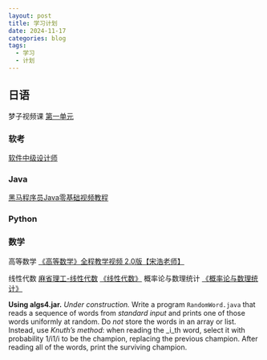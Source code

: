 ```yaml
---
layout: post
title: 学习计划
date: 2024-11-17
categories: blog
tags:
  - 学习
  - 计划
---
```

## 日语

梦子视频课
[第一单元](<file:///D:\BaiduNetdiskDownload\mz\上册(1)\2第一单元>)

### 软考
[软件中级设计师](https://www.bilibili.com/video/BV13U4y1E7oA/?spm_id_from=333.337.search-card.all.click&vd_source=bb73cb5f42e7454c3d029ed7614e8428)

### Java
[黑马程序员Java零基础视频教程](https://www.bilibili.com/video/BV17F411T7Ao/?p=52&spm_id_from=333.880.my_history.page.click&vd_source=bb73cb5f42e7454c3d029ed7614e8428)

### Python



### 数学

高等数学
[《高等数学》全程教学视频 2.0版【宋浩老师】](https://www.bilibili.com/video/BV1CAxaeHEeH/?spm_id_from=333.337.search-card.all.click&vd_source=bb73cb5f42e7454c3d029ed7614e8428)

线性代数
[麻省理工-线性代数](https://www.bilibili.com/video/BV1q6mtYKEnF/?spm_id_from=333.337.search-card.all.click&vd_source=bb73cb5f42e7454c3d029ed7614e8428)
[《线性代数》](https://www.bilibili.com/video/BV1aW411Q7x1/?spm_id_from=333.337.search-card.all.click&vd_source=bb73cb5f42e7454c3d029ed7614e8428)
概率论与数理统计
[《概率论与数理统计》](https://www.bilibili.com/video/BV1ot411y7mU/?spm_id_from=333.337.search-card.all.click&vd_source=bb73cb5f42e7454c3d029ed7614e8428)

**Using algs4.jar.** _Under construction._ Write a program `RandomWord.java` that reads a sequence of words from _standard input_ and prints one of those words uniformly at random. Do _not_ store the words in an array or list. Instead, use _Knuth’s method_: when reading the _i_th word, select it with probability 1/i1/i to be the champion, replacing the previous champion. After reading all of the words, print the surviving champion.